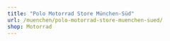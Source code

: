 ```yaml
---
title: "Polo Motorrad Store München-Süd"
url: /muenchen/polo-motorrad-store-muenchen-sued/
shop: Motorrad
---
```

